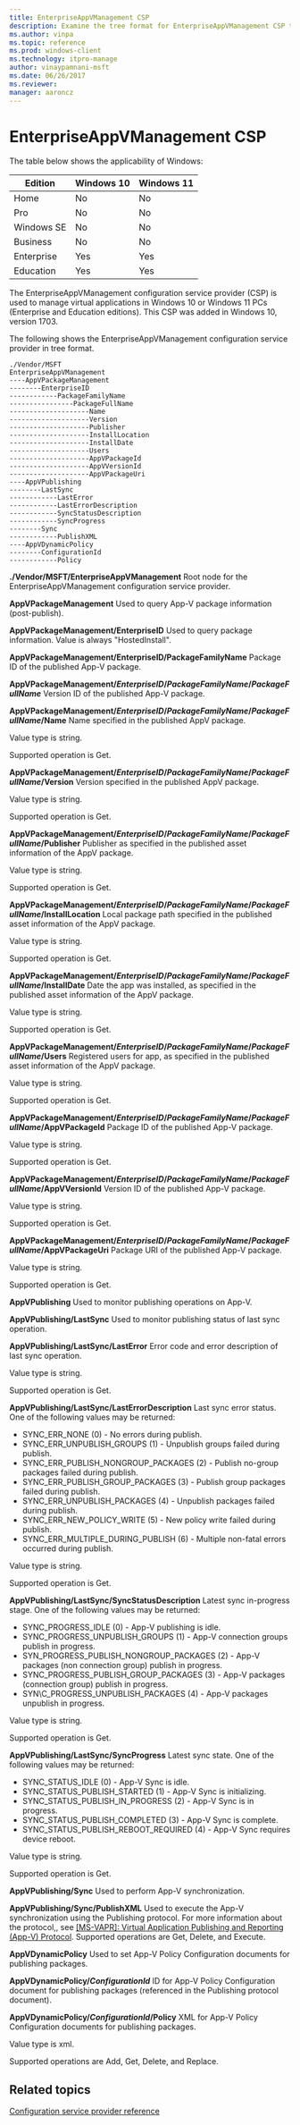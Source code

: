 ```yaml
---
title: EnterpriseAppVManagement CSP
description: Examine the tree format for EnterpriseAppVManagement CSP to manage virtual applications in Windows 10 or Windows 11 PCs. (Enterprise and Education editions).
ms.author: vinpa
ms.topic: reference
ms.prod: windows-client
ms.technology: itpro-manage
author: vinaypamnani-msft
ms.date: 06/26/2017
ms.reviewer:
manager: aaroncz
---
```


# EnterpriseAppVManagement CSP

The table below shows the applicability of Windows:

|Edition|Windows 10|Windows 11|
|--- |--- |--- |
|Home|No|No|
|Pro|No|No|
|Windows SE|No|No|
|Business|No|No|
|Enterprise|Yes|Yes|
|Education|Yes|Yes|

The EnterpriseAppVManagement configuration service provider (CSP) is used to manage virtual applications in Windows 10 or Windows 11 PCs (Enterprise and Education editions). This CSP was added in Windows 10, version 1703.

The following shows the EnterpriseAppVManagement configuration service provider in tree format.
```
./Vendor/MSFT
EnterpriseAppVManagement
----AppVPackageManagement
--------EnterpriseID
------------PackageFamilyName
----------------PackageFullName
--------------------Name
--------------------Version
--------------------Publisher
--------------------InstallLocation
--------------------InstallDate
--------------------Users
--------------------AppVPackageId
--------------------AppVVersionId
--------------------AppVPackageUri
----AppVPublishing
--------LastSync
------------LastError
------------LastErrorDescription
------------SyncStatusDescription
------------SyncProgress
--------Sync
------------PublishXML
----AppVDynamicPolicy
--------ConfigurationId
------------Policy
```
**./Vendor/MSFT/EnterpriseAppVManagement**
Root node for the EnterpriseAppVManagement configuration service provider.

**AppVPackageManagement**
Used to query App-V package information (post-publish).

**AppVPackageManagement/EnterpriseID**
Used to query package information. Value is always &quot;HostedInstall&quot;.

**AppVPackageManagement/EnterpriseID/PackageFamilyName**
Package ID of the published App-V package.

**AppVPackageManagement/*EnterpriseID*/*PackageFamilyName*/*PackageFullName***
Version ID of the published App-V package.

**AppVPackageManagement/*EnterpriseID*/*PackageFamilyName*/*PackageFullName*/Name**
Name specified in the published AppV package.

Value type is string.

Supported operation is Get.

**AppVPackageManagement/*EnterpriseID*/*PackageFamilyName*/*PackageFullName*/Version**
Version specified in the published AppV package.

Value type is string.

Supported operation is Get.

**AppVPackageManagement/*EnterpriseID*/*PackageFamilyName*/*PackageFullName*/Publisher**
Publisher as specified in the published asset information of the AppV package.

Value type is string.

Supported operation is Get.

**AppVPackageManagement/*EnterpriseID*/*PackageFamilyName*/*PackageFullName*/InstallLocation**
Local package path specified in the published asset information of the AppV package.

Value type is string.

Supported operation is Get.

**AppVPackageManagement/*EnterpriseID*/*PackageFamilyName*/*PackageFullName*/InstallDate**
Date the app was installed, as specified in the published asset information of the AppV package.

Value type is string.

Supported operation is Get.

**AppVPackageManagement/*EnterpriseID*/*PackageFamilyName*/*PackageFullName*/Users**
Registered users for app, as specified in the published asset information of the AppV package.

Value type is string.

Supported operation is Get.

**AppVPackageManagement/*EnterpriseID*/*PackageFamilyName*/*PackageFullName*/AppVPackageId**
   Package ID of the published App-V package.

Value type is string.

Supported operation is Get.

**AppVPackageManagement/*EnterpriseID*/*PackageFamilyName*/*PackageFullName*/AppVVersionId**
Version ID of the published App-V package.

Value type is string.

Supported operation is Get.

**AppVPackageManagement/*EnterpriseID*/*PackageFamilyName*/*PackageFullName*/AppVPackageUri**
Package URI of the published App-V package.

Value type is string.

Supported operation is Get.

**AppVPublishing**
Used to monitor publishing operations on App-V.

**AppVPublishing/LastSync**
Used to monitor publishing status of last sync operation.

**AppVPublishing/LastSync/LastError**
Error code and error description of last sync operation.

Value type is string.

Supported operation is Get.

**AppVPublishing/LastSync/LastErrorDescription**
Last sync error status. One of the following values may be returned:

- SYNC\_ERR_NONE (0) - No errors during publish.
- SYNC\_ERR\_UNPUBLISH_GROUPS (1) - Unpublish groups failed during publish.
- SYNC\_ERR\_PUBLISH\_NONGROUP_PACKAGES (2) - Publish no-group packages failed during publish.
- SYNC\_ERR\_PUBLISH\_GROUP_PACKAGES (3) - Publish group packages failed during publish.
- SYNC\_ERR\_UNPUBLISH_PACKAGES (4) - Unpublish packages failed during publish.
- SYNC\_ERR\_NEW_POLICY_WRITE (5) - New policy write failed during publish.
- SYNC\_ERR\_MULTIPLE\_DURING_PUBLISH (6) - Multiple non-fatal errors occurred during publish.

Value type is string.

Supported operation is Get.

**AppVPublishing/LastSync/SyncStatusDescription**
Latest sync in-progress stage. One of the following values may be returned:

- SYNC\_PROGRESS_IDLE (0) - App-V publishing is idle.
- SYNC\_PROGRESS\_UNPUBLISH_GROUPS (1) - App-V connection groups publish in progress.
- SYN\_PROGRESS\_PUBLISH\_NONGROUP_PACKAGES (2) - App-V packages (non connection group) publish in progress.
- SYNC\_PROGRESS\_PUBLISH\_GROUP_PACKAGES (3) - App-V packages (connection group) publish in progress.
- SYN\C_PROGRESS_UNPUBLISH_PACKAGES (4) - App-V packages unpublish in progress.

Value type is string.

Supported operation is Get.

**AppVPublishing/LastSync/SyncProgress**
Latest sync state. One of the following values may be returned:

- SYNC\_STATUS_IDLE (0) - App-V Sync is idle.
- SYNC\_STATUS\_PUBLISH_STARTED (1) - App-V Sync is initializing.
- SYNC\_STATUS\_PUBLISH\_IN_PROGRESS (2) - App-V Sync is in progress.
- SYNC\_STATUS\_PUBLISH\_COMPLETED (3) - App-V Sync is complete.
- SYNC\_STATUS\_PUBLISH\_REBOOT_REQUIRED (4) - App-V Sync requires device reboot.

Value type is string.

Supported operation is Get.

**AppVPublishing/Sync**
Used to perform App-V synchronization.

**AppVPublishing/Sync/PublishXML**
Used to execute the App-V synchronization using the Publishing protocol. For more information about the protocol,, see [[MS-VAPR]: Virtual Application Publishing and Reporting (App-V) Protocol](/openspecs/windows_protocols/ms-vapr/a05e030d-4fb9-4c8d-984b-971253b62be8).
Supported operations are Get, Delete, and Execute.

**AppVDynamicPolicy**
Used to set App-V Policy Configuration documents for publishing packages.

**AppVDynamicPolicy/*ConfigurationId***
ID for App-V Policy Configuration document for publishing packages (referenced in the Publishing protocol document).

**AppVDynamicPolicy/*ConfigurationId*/Policy**
XML for App-V Policy Configuration documents for publishing packages.

Value type is xml.

Supported operations are Add, Get, Delete, and Replace.

## Related topics

[Configuration service provider reference](index.yml)